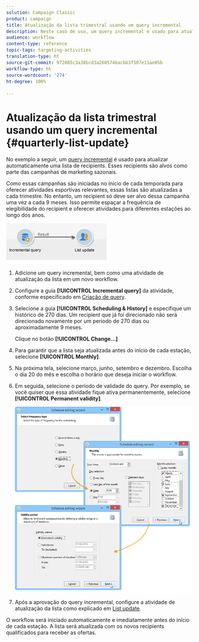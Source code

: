 ```yaml
---
solution: Campaign Classic
product: campaign
title: Atualização da lista trimestral usando um query incremental
description: Neste caso de uso, um query incremental é usado para atualizar automaticamente uma lista de recipients.
audience: workflow
content-type: reference
topic-tags: targeting-activities
translation-type: ht
source-git-commit: 972885c3a38bcd3a260574bacbb3f507e11ae05b
workflow-type: ht
source-wordcount: '274'
ht-degree: 100%

---
```



# Atualização da lista trimestral usando um query incremental {#quarterly-list-update}

No exemplo a seguir, um [query incremental](../../workflow/using/incremental-query.md) é usado para atualizar automaticamente uma lista de recipients. Esses recipients são alvos como parte das campanhas de marketing sazonais.

Como essas campanhas são iniciadas no início de cada temporada para oferecer atividades esportivas relevantes, essas listas são atualizadas a cada trimestre. No entanto, um recipient só deve ser alvo dessa campanha uma vez a cada 9 meses. Isso permite espaçar a frequência de elegibilidade do recipient e oferecer atividades para diferentes estações ao longo dos anos.

![](assets/incremental_query_example.png)

1. Adicione um query incremental, bem como uma atividade de atualização da lista em um novo workflow.
1. Configure a guia **[!UICONTROL Incremental query]** da atividade, conforme especificado em [Criação de query](../../workflow/using/query.md#creating-a-query).
1. Selecione a guia **[!UICONTROL Scheduling & History]** e especifique um histórico de 270 dias. Um recipient que já foi direcionado não será direcionado novamente por um período de 270 dias ou aproximadamente 9 meses.

   Clique no botão **[!UICONTROL Change...]**

1. Para garantir que a lista seja atualizada antes do início de cada estação, selecione **[!UICONTROL Monthly]**.
1. Na próxima tela, selecione março, junho, setembro e dezembro. Escolha o dia 20 do mês e escolha o horário que deseja iniciar o workflow.
1. Em seguida, selecione o período de validade do query. Por exemplo, se você quiser que essa atividade fique ativa permanentemente, selecione **[!UICONTROL Permanent validity]**.

   ![](assets/incremental_query_example_2.png)

1. Após a aprovação do query incremental, configure a atividade de atualização da lista como explicado em [List update](../../workflow/using/list-update.md).

O workflow será iniciado automaticamente e imediatamente antes do início de cada estação. A lista será atualizada com os novos recipients qualificados para receber as ofertas.
